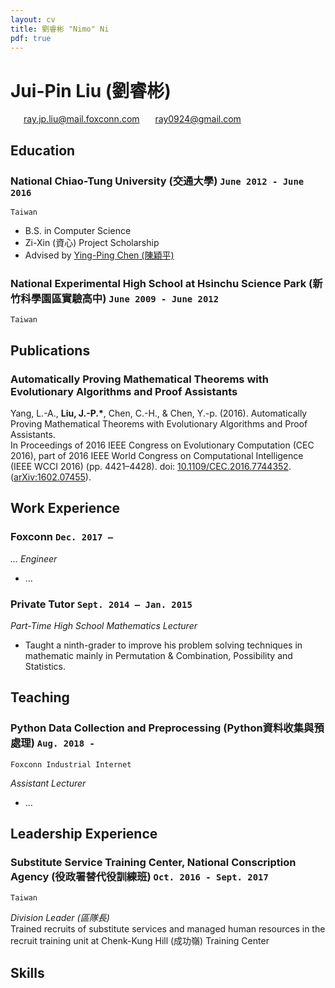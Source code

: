 ```yaml
---
layout: cv
title: 劉睿彬 "Nimo" Ni
pdf: true
---
```

# __Jui-Pin Liu__ (劉睿彬)

<div id="webaddress">
<i class="fi-mail" style="margin-left:1em"></i>
<a href="ray.jp.liu@mail.foxconn.com" style="margin-left:0.5em">ray.jp.liu@mail.foxconn.com</a>
<i class="fi-mail" style="margin-left:1em"></i>
<a href="ray0924@gmail.com" style="margin-left:0.5em">ray0924@gmail.com</a>
</div>

## Education

### __National Chiao-Tung University (交通大學)__ `June 2012 - June 2016`
```
Taiwan
```
- B.S. in Computer Science
- Zi-Xin (資心) Project Scholarship
- Advised by [Ying-Ping Chen (陳穎平)](https://people.cs.nctu.edu.tw/~ypchen/)

### __National Experimental High School at Hsinchu Science Park (新竹科學園區實驗高中)__ `June 2009 - June 2012`
```
Taiwan
```

## Publications

### Automatically Proving Mathematical Theorems with Evolutionary Algorithms and Proof Assistants

Yang, L.-A., __Liu, J.-P.\*__, Chen, C.-H., & Chen, Y.-p. (2016). Automatically Proving Mathematical Theorems with Evolutionary Algorithms and Proof Assistants.<br> In Proceedings of 2016 IEEE Congress on Evolutionary Computation (CEC 2016), part of 2016 IEEE World Congress on Computational Intelligence (IEEE WCCI 2016) (pp. 4421–4428).
doi: [10.1109/CEC.2016.7744352](http://dx.doi.org/10.1109/CEC.2016.7744352). ([arXiv:1602.07455](https://arxiv.org/abs/1602.07455)).


## Work Experience

### Foxconn `Dec. 2017 –`
_... Engineer_<br>

- ...

### Private Tutor  `Sept. 2014 – Jan. 2015`
_Part-Time High School Mathematics Lecturer_<br>
- Taught a ninth-grader to improve his problem solving techniques in mathematic mainly in Permutation & Combination, Possibility and Statistics.




## Teaching

### Python Data Collection and Preprocessing (Python資料收集與預處理) `Aug. 2018 -`
```
Foxconn Industrial Internet
```
_Assistant Lecturer_<br>

- ...



## Leadership Experience

### __Substitute Service Training Center, National Conscription Agency (役政署替代役訓練班)__ `Oct. 2016 - Sept. 2017`
```
Taiwan
```
_Division Leader (區隊長)_<br>
Trained recruits of substitute services and managed human resources in the recruit training unit at Chenk-Kung Hill (成功嶺) Training Center

## Skills



<!-- ### Footer

Last updated: Jan. 2019 -->
